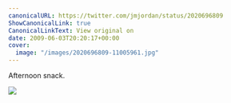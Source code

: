 ```yaml
---
canonicalURL: https://twitter.com/jmjordan/status/2020696809
ShowCanonicalLink: true
CanonicalLinkText: View original on
date: 2009-06-03T20:20:17+00:00
cover:
  image: "/images/2020696809-11005961.jpg"
---
```

Afternoon snack.

![](/images/2020696809-11005961.jpg)